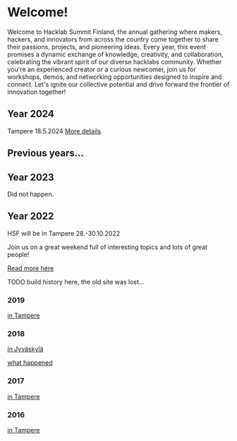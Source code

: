 # Welcome!

Welcome to Hacklab Summit Finland, the annual gathering where makers, hackers, and innovators from across the country come together to share their passions, projects, and pioneering ideas. Every year, this event promises a dynamic exchange of knowledge, creativity, and collaboration, celebrating the vibrant spirit of our diverse hacklabs community. Whether you're an experienced creator or a curious newcomer, join us for workshops, demos, and networking opportunities designed to inspire and connect. Let's ignite our collective potential and drive forward the frontier of innovation together!

## Year 2024

Tampere 18.5.2024
[More details](https://tampere.hacklab.fi/pages/hsf24/)

## Previous years...

## Year 2023

Did not happen.

## Year 2022

HSF will be in Tampere 28.-30.10.2022

Join us on a great weekend full of interesting topics and lots of great people!

[Read more here](https://tampere.hacklab.fi/pages/hacklab-summit-finland-2022/)

TODO build history here, the old site was lost...

### 2019

[in Tampere](https://tampere.hacklab.fi/pages/hacklab-summit-finland-2019/)

### 2018

[in Jyväskylä](https://helsinki.hacklab.fi/2018/03/finnish-hackerspaces-meet-in-jyvaskyla/)

[what happened](https://jyväskylä.hacklab.fi/2018/03/05/hacklab-summit-finland-1-4-3/)

### 2017

[in Tampere](https://tampere.hacklab.fi/pages/hacklab-summit-finland-2017/)

### 2016

[in Tampere](https://tampere.hacklab.fi/pages/hsf16/)

